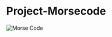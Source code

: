 ﻿# Project-Morsecode
![Morse Code](https://github.com/xbringitback/Project-Morsecode/assets/128373175/a16c3a10-7b26-41d9-8de6-7a9571a81113)
